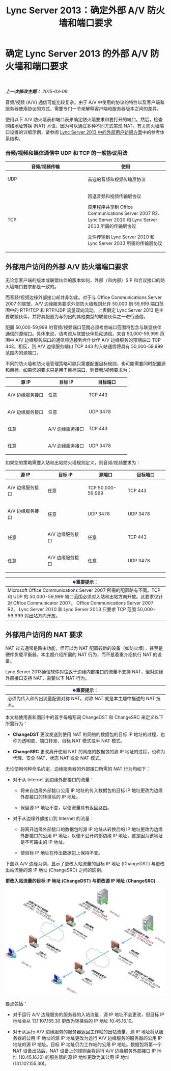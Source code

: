 ﻿---
title: Lync Server 2013：确定外部 A/V 防火墙和端口要求
TOCTitle: 确定外部 A/V 防火墙和端口要求
ms:assetid: 3b849dc7-175d-40d1-820d-80e6ade6d332
ms:mtpsurl: https://technet.microsoft.com/zh-cn/library/Gg425882(v=OCS.15)
ms:contentKeyID: 49312559
ms.date: 05/19/2016
mtps_version: v=OCS.15
ms.translationtype: HT
---

# 确定 Lync Server 2013 的外部 A/V 防火墙和端口要求

 

_**上一次修改主题：** 2015-03-09_

音频/视频 (A/V) 通信可能比较复杂。由于 A/V 中使用的协议的特性以及客户端和服务器使用协议的方式，需要专门一节来解释客户端和服务器版本之间的差异。

使用以下 A/V 防火墙表和端口表来确定防火墙要求和要打开的端口。然后，检查网络地址转换 (NAT) 术语，因为可以通过多种不同方式实现 NAT。有关防火墙端口设置的详细示例，请参阅 [Lync Server 2013 中的外部用户访问方案](lync-server-2013-scenarios-for-external-user-access.md)中的参考体系结构。

### 音频/视频和媒体通信中 UDP 和 TCP 的一般协议用法

<table>
<colgroup>
<col style="width: 50%" />
<col style="width: 50%" />
</colgroup>
<thead>
<tr class="header">
<th>音频/视频传输</th>
<th>使用</th>
</tr>
</thead>
<tbody>
<tr class="odd">
<td><p>UDP</p></td>
<td><p>首选的音频和视频传输层协议</p></td>
</tr>
<tr class="even">
<td><p>TCP</p></td>
<td><p>回退音频和视频传输层协议</p>
<p>应用程序共享到 Office Communications Server 2007 R2、 Lync Server 2010 和 Lync Server 2013 所需的传输层协议</p>
<p>文件传输到 Lync Server 2010 和 Lync Server 2013 所需的传输层协议</p></td>
</tr>
</tbody>
</table>


## 外部用户访问的外部 A/V 防火墙端口要求

无论您客户端的版本或联盟伙伴的版本如何，外部（和内部）SIP 和会议接口的防火墙端口要求都是一致的。

而音频/视频边缘外部接口却并非如此。对于与 Office Communications Server 2007 的联盟，A/V 边缘服务要求外部防火墙规则允许 50,000 到 59,999 端口范围中的 RTP/TCP 和 RTP/UDP 流量双向流动。上表假定 Lync Server 2013 是主要联盟伙伴，并将其配置为与列出的其他类型的联盟伙伴之一进行通信。

配置 50,000-59,999 的音频/视频端口范围必须考虑端口范围将包含与联盟伙伴通信的源端口。具体来说，请考虑从联盟伙伴启动通信。来自 50,000-59,999 范围中 A/V 边缘服务端口的通信将连接到合作伙伴 A/V 边缘服务的预期端口 TCP 443。相反，到 A/V 边缘服务端口 TCP 443 的入站通信将具有 50,000-59,999 范围内的源端口。

不同的防火墙和防火墙管理策略可能只需要配置目标规则，也可能需要同时配置源和目标。如果您的要求只是用于目标端口，则音频/视频要求为：


<table>
<colgroup>
<col style="width: 33%" />
<col style="width: 33%" />
<col style="width: 33%" />
</colgroup>
<thead>
<tr class="header">
<th>源 IP</th>
<th>目标 IP</th>
<th>目标端口</th>
</tr>
</thead>
<tbody>
<tr class="odd">
<td><p>A/V 边缘服务接口</p></td>
<td><p>任意</p></td>
<td><p>TCP 443</p></td>
</tr>
<tr class="even">
<td><p>A/V 边缘服务接口</p></td>
<td><p>任意</p></td>
<td><p>UDP 3478</p></td>
</tr>
<tr class="odd">
<td><p>任意</p></td>
<td><p>A/V 边缘服务接口</p></td>
<td><p>TCP 443</p></td>
</tr>
<tr class="even">
<td><p>任意</p></td>
<td><p>A/V 边缘服务接口</p></td>
<td><p>UDP 3478</p></td>
</tr>
</tbody>
</table>


如果您的策略需要入站和出站防火墙规则定义，则音频/视频要求为：


<table>
<colgroup>
<col style="width: 25%" />
<col style="width: 25%" />
<col style="width: 25%" />
<col style="width: 25%" />
</colgroup>
<thead>
<tr class="header">
<th>源 IP</th>
<th>目标 IP</th>
<th>源端口</th>
<th>目标端口</th>
</tr>
</thead>
<tbody>
<tr class="odd">
<td><p>A/V 边缘服务接口</p></td>
<td><p>任意</p></td>
<td><p>TCP 50,000-59,999</p></td>
<td><p>TCP 443</p></td>
</tr>
<tr class="even">
<td><p>A/V 边缘服务接口</p></td>
<td><p>任意</p></td>
<td><p>UDP 3478</p></td>
<td><p>UDP 3478</p></td>
</tr>
<tr class="odd">
<td><p>任意</p></td>
<td><p>A/V 边缘服务接口</p></td>
<td><p>任意</p></td>
<td><p>TCP 443</p></td>
</tr>
<tr class="even">
<td><p>任意</p></td>
<td><p>A/V 边缘服务接口</p></td>
<td><p>任意</p></td>
<td><p>UDP 3478</p></td>
</tr>
</tbody>
</table>


<table>
<thead>
<tr class="header">
<th><img src="images/Gg398794.important(OCS.15).gif" title="important" alt="important" />重要提示：</th>
</tr>
</thead>
<tbody>
<tr class="odd">
<td>Microsoft Office Communications Server 2007 所需的配置略有不同。TCP 和 UDP 的 50,000-59,999 端口范围必须对入站和出站方向开放。此要求仅针对 Office Communicator 2007。 Office Communications Server 2007 R2、 Lync Server 2010 和 Lync Server 2013 只要求 TCP 范围 50,000-59,999 对出站方向开放。</td>
</tr>
</tbody>
</table>


## 外部用户访问的 NAT 要求

NAT 过去通常是路由功能，但可以为 NAT 配置较新的设备（如防火墙），甚至是硬件负载平衡器。本主题介绍所需的 NAT 行为，而不是着重介绍执行 NAT 的设备。

Lync Server 2013通信软件对往返于边缘内部接口的流量不支持 NAT，但对边缘外部接口支持 NAT，需要以下 NAT 行为。

<table>
<thead>
<tr class="header">
<th><img src="images/Gg398794.important(OCS.15).gif" title="important" alt="important" />重要提示：</th>
</tr>
</thead>
<tbody>
<tr class="odd">
<td>必须为传入和传出流量配置对称 NAT。对称 NAT 就是本主题中描述的 NAT 技术。</td>
</tr>
</tbody>
</table>


本文档使用表和图形中的首字母缩写词 ChangeDST 和 ChangeSRC 来定义以下所需行为：

  - **ChangeDST** 更改发送到使用 NAT 的网络的数据包的目标 IP 地址的过程，也称为透明度、端口转发、目标 NAT 模式或半 NAT 模式。

  - **ChangeSRC** 更改离开使用 NAT 的网络的数据包的源 IP 地址的过程，也称为代理、安全 NAT、状态 NAT 或全 NAT 模式。

无论使用何种命名约定，边缘服务器的外部接口所需的 NAT 行为均如下：

  - 对于从 Internet 到边缘外部接口的流量：
    
      - 将来自边缘外部接口公用 IP 地址的传入数据包的目标 IP 地址更改为边缘外部接口的转换后的 IP 地址。
    
      - 保留源 IP 地址不变，以便流量具有返回路由。

  - 对于从边缘外部接口到 Internet 的流量：
    
      - 将离开边缘外部接口的数据包的源 IP 地址从转换后的 IP 地址更改为边缘外部接口的公用 IP 地址，以便不公开内部边缘 IP 地址，这是因为该地址是不可路由的 IP 地址。
    
      - 使目标 IP 地址在传出数据包上保持不变。

下图以 A/V 边缘为例，显示了更改入站流量的目标 IP 地址 (ChangeDST) 与更改出站流量的源 IP 地址 (ChangeSRC) 之间的区别。

**更改入站流量的目标 IP 地址 (ChangeDST) 与更改源 IP 地址 (ChangeSRC)**

![更改目标/源 IP 地址](images/Gg425882.0fee7ec5-4cb8-4aff-9164-e7fbab73336d(OCS.15).jpg "更改目标/源 IP 地址")

要点包括：

  - 对于运行 A/V 边缘服务的服务器的入站流量，源 IP 地址不会更改，但目标 IP 地址会从 131.107.155.30 更改为转换后的 IP 地址 10.45.16.10。

  - 对于从运行 A/V 边缘服务的服务器返回工作站的出站流量，源 IP 地址将从服务器的公用 IP 地址的源 IP 地址更改为运行 A/V 边缘服务的服务器的公用 IP 地址的源 IP 地址。目标 IP 地址仍为工作站的公用 IP 地址。数据包将第一个 NAT 设备出站后，NAT 设备上的规则会将运行 A/V 边缘服务外部接口 IP 地址 (10.45.16.10) 的服务器的源 IP 地址更改为其公用 IP 地址 (131.107.155.30)。

